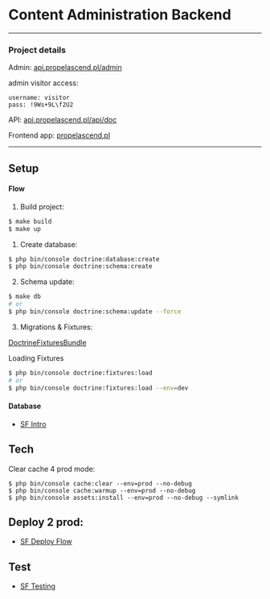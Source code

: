 # Content Administration Backend

---

### Project details

Admin: [api.propelascend.pl/admin](https://api.propelascend.pl:8080/admin)

admin visitor access:
```
username: visitor
pass: !9Ws+9L\f2U2
```

API: [api.propelascend.pl/api/doc](https://api.propelascend.pl:8080/api/doc)

Frontend app: [propelascend.pl](https://propelascend.pl)

---

## Setup

#### Flow

1. Build project:

```bash
$ make build
$ make up
```

1. Create database:

```bash
$ php bin/console doctrine:database:create
$ php bin/console doctrine:schema:create
```

2. Schema update:

```bash
$ make db
# or
$ php bin/console doctrine:schema:update --force
```

3. Migrations & Fixtures:

[DoctrineFixturesBundle](https://symfony.com/doc/3.5.x/bundles/DoctrineFixturesBundle/index.html)

Loading Fixtures
```bash
$ php bin/console doctrine:fixtures:load
# or 
$ php bin/console doctrine:fixtures:load --env=dev
```

#### Database
- [SF Intro](https://symfony.com/doc/current/doctrine.html)

## Tech

Clear cache 4 prod mode:

```
$ php bin/console cache:clear --env=prod --no-debug
$ php bin/console cache:warmup --env=prod --no-debug
$ php bin/console assets:install --env=prod --no-debug --symlink
```

## Deploy 2 prod:
- [SF Deploy Flow](https://symfony.com/doc/current/deployment.html)


## Test
- [SF Testing](https://symfony.com/doc/current/testing.html)
